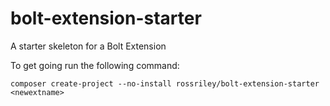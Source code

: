 bolt-extension-starter
======================

A starter skeleton for a Bolt Extension

To get going run the following command:

`composer create-project --no-install rossriley/bolt-extension-starter <newextname>`  
